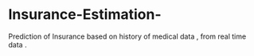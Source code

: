 # Insurance-Estimation-
Prediction of Insurance based on history of medical data , from real time data .
